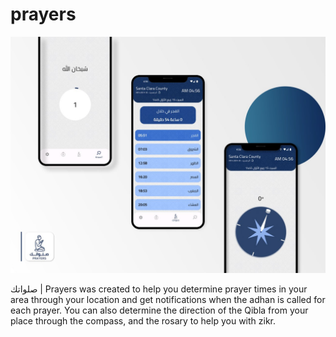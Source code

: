 # prayers
![prayers screens](prayersbanner.jpg)

صلواتك | Prayers was created to help you determine prayer times in your area through your location and get notifications when the adhan is called for each prayer. You can also determine the direction of the Qibla from your place through the compass, and the rosary to help you with zikr.